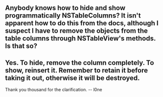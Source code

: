 Anybody knows how to hide and show programmatically NSTableColumns? It isn't apparent how to do this from the docs, although I suspect I have to remove the objects from the table columns through NSTableView's methods. Is that so?
----
Yes. To hide, remove the column completely. To show, reinsert it. Remember to retain it before taking it out, otherwise it will be destroyed.
----
Thank you thousand for the clarification. -- l0ne
